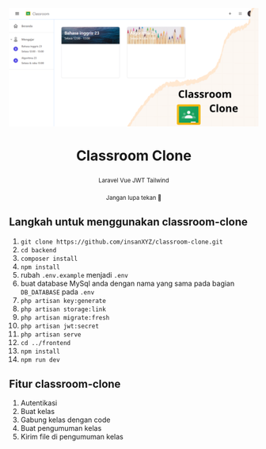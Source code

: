 ![image](./readme_asset/capture.png)
<h1 align="center"><strong>Classroom Clone</strong></h1>
<p align="center"><sub>Laravel Vue JWT Tailwind</sub></p>
<p align="center"><sub>Jangan lupa tekan 🌟</sub></p>

## Langkah untuk menggunakan classroom-clone

1. ```git clone https://github.com/insanXYZ/classroom-clone.git```
2. ```cd backend```
3. ```composer install```
4. ```npm install```
5. rubah ```.env.example``` menjadi ```.env```
6. buat database MySql anda dengan nama yang sama pada bagian ```DB_DATABASE``` pada ```.env```
7. ```php artisan key:generate```
8. ```php artisan storage:link```
9. ```php artisan migrate:fresh```
10. ```php artisan jwt:secret```
11. ```php artisan serve```
12. ```cd ../frontend```
13. ```npm install```
14. ```npm run dev```

## Fitur classroom-clone

1. Autentikasi
2. Buat kelas
3. Gabung kelas dengan code
4. Buat pengumuman kelas
5. Kirim file di pengumuman kelas